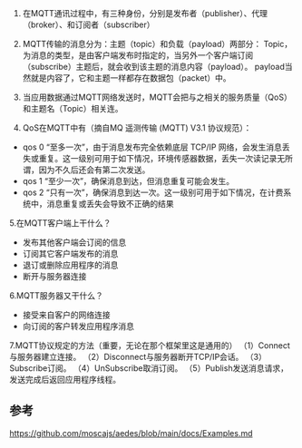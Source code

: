 1. 在MQTT通讯过程中，有三种身份，分别是发布者（publisher）、代理（broker）、和订阅者（subscriber）
2. MQTT传输的消息分为：主题（topic）和负载（payload）两部分：
   Topic，为消息的类型，是由客户端发布时指定的，当另外一个客户端订阅（subscribe）主题后，就会收到该主题的消息内容（payload）。
   payload当然就是内容了，它和主题一样都存在数据包（packet）中。
3. 当应用数据通过MQTT网络发送时，MQTT会把与之相关的服务质量（QoS）和主题名（Topic）相关连。

4. QoS在MQTT中有（摘自MQ 遥测传输 (MQTT) V3.1 协议规范）：

* qos 0 “至多一次”，由于消息发布完全依赖底层 TCP/IP 网络，会发生消息丢失或重复。这一级别可用于如下情况，环境传感器数据，丢失一次读记录无所谓，因为不久后还会有第二次发送。
* qos 1 “至少一次”，确保消息到达，但消息重复可能会发生。
* qos 2 “只有一次”，确保消息到达一次。这一级别可用于如下情况，在计费系统中，消息重复或丢失会导致不正确的结果

5.在MQTT客户端上干什么？

* 发布其他客户端会订阅的信息
* 订阅其它客户端发布的消息
* 退订或删除应用程序的消息
* 断开与服务器连接

6.MQTT服务器又干什么？
* 接受来自客户的网络连接
* 向订阅的客户转发应用程序消息

7.MQTT协议规定的方法（重要，无论在那个框架里这是通用的）
（1）Connect与服务器建立连接。
（2）Disconnect与服务器断开TCP/IP会话。
（3）Subscribe订阅。
（4）UnSubscribe取消订阅。
（5）Publish发送消息请求，发送完成后返回应用程序线程。

## 参考

https://github.com/moscajs/aedes/blob/main/docs/Examples.md